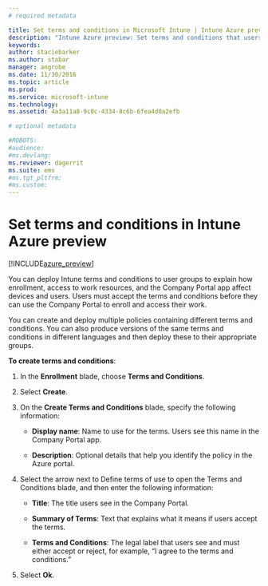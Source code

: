 ```yaml
---
# required metadata

title: Set terms and conditions in Microsoft Intune | Intune Azure preview | Microsoft Docs
description: "Intune Azure preview: Set terms and conditions that users see in the Company Portal for Intune. "
keywords:
author: staciebarker
ms.author: stabar
manager: angrobe
ms.date: 11/30/2016
ms.topic: article
ms.prod:
ms.service: microsoft-intune
ms.technology:
ms.assetid: 4a3a11a8-9c0c-4334-8c6b-6fea4d0a2efb

# optional metadata

#ROBOTS:
#audience:
#ms.devlang:
ms.reviewer: dagerrit
ms.suite: ems
#ms.tgt_pltfrm:
#ms.custom:
---
```


# Set terms and conditions in Intune Azure preview

[!INCLUDE[azure_preview](../includes/azure_preview.md)]

You can deploy Intune terms and conditions to user groups to explain how enrollment, access to work resources, and the Company Portal app affect devices and users. Users must accept the terms and conditions before they can use the Company Portal to enroll and access their work.

You can create and deploy multiple policies containing different terms and conditions. You can also produce versions of the same terms and conditions in different languages and then deploy these to their appropriate groups.

**To create terms and conditions**:

1. In the **Enrollment** blade, choose **Terms and Conditions**.

2. Select **Create**.

3. On the **Create Terms and Conditions** blade, specify the following information:

   - **Display name**: Name to use for the terms. Users see this name in the Company Portal app.

   - **Description**: Optional details that help you identify the policy in the Azure portal.

4. Select the arrow next to Define terms of use to open the Terms and Conditions blade, and then enter the following information:

   - **Title**: The title users see in the Company Portal.

   - **Summary of Terms**: Text that explains what it means if users accept the terms.

   - **Terms and Conditions**: The legal label that users see and must either accept or reject, for example, “I agree to the terms and conditions.”

5. Select **Ok**.
